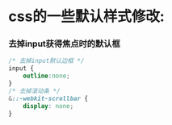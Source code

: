 # css的一些默认样式修改:
### 去掉input获得焦点时的默认框
```css
/* 去掉input默认边框 */
input {
	outline:none;
} 
/* 去掉滚动条 */
&::-webkit-scrollbar {
	display: none;
}
```
